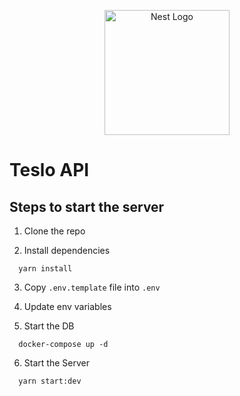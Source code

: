 <p align="center">
  <a href="http://nestjs.com/" target="blank"><img src="https://nestjs.com/img/logo-small.svg" width="200" alt="Nest Logo" /></a>
</p>

# Teslo API

## Steps to start the server

1. Clone the repo

2. Install dependencies

```
  yarn install
```

3. Copy `.env.template` file into `.env`

4. Update env variables

5. Start the DB

```
  docker-compose up -d
```

6. Start the Server

```
  yarn start:dev
```
